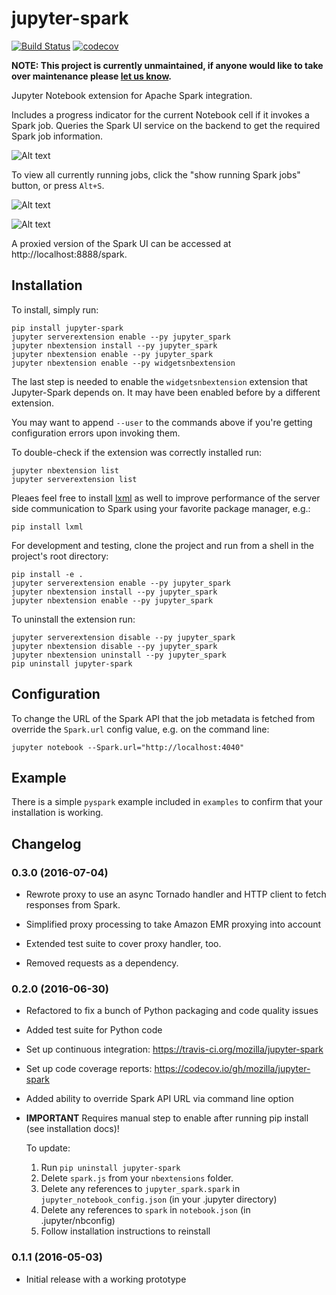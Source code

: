 # jupyter-spark

[![Build Status](https://travis-ci.org/mozilla/jupyter-spark.svg?branch=master)](https://travis-ci.org/mozilla/jupyter-spark)
[![codecov](https://codecov.io/gh/mozilla/jupyter-spark/branch/master/graph/badge.svg)](https://codecov.io/gh/mozilla/jupyter-spark)

**NOTE: This project is currently unmaintained, if anyone would like to take over maintenance please [let us know](https://github.com/mozilla/jupyter-spark/issues/55).**

Jupyter Notebook extension for Apache Spark integration.

Includes a progress indicator for the current Notebook cell if it invokes a
Spark job. Queries the Spark UI service on the backend to get the required
Spark job information.

![Alt text](/screenshots/ProgressBar.png?raw=true "Spark progress bar")

To view all currently running jobs, click the "show running Spark jobs"
button, or press ```Alt+S```.

![Alt text](/screenshots/SparkButton.png?raw=true "show running Spark jobs button")

![Alt text](/screenshots/Dialog.png?raw=true "Spark dialog")

A proxied version of the Spark UI can be accessed at
http://localhost:8888/spark.

## Installation

To install, simply run:

```
pip install jupyter-spark
jupyter serverextension enable --py jupyter_spark
jupyter nbextension install --py jupyter_spark
jupyter nbextension enable --py jupyter_spark
jupyter nbextension enable --py widgetsnbextension
```

The last step is needed to enable the `widgetsnbextension` extension that
Jupyter-Spark depends on. It may have been enabled before by a different
extension.

You may want to append ``--user`` to the commands above if you're getting
configuration errors upon invoking them.

To double-check if the extension was correctly installed run:

```
jupyter nbextension list
jupyter serverextension list
```

Pleaes feel free to install [lxml](http://lxml.de/) as well to improve
performance of the server side communication to Spark using your favorite
package manager, e.g.:

```
pip install lxml
```

For development and testing, clone the project and run from a shell in the
project's root directory:

```
pip install -e .
jupyter serverextension enable --py jupyter_spark
jupyter nbextension install --py jupyter_spark
jupyter nbextension enable --py jupyter_spark
```

To uninstall the extension run:

```
jupyter serverextension disable --py jupyter_spark
jupyter nbextension disable --py jupyter_spark
jupyter nbextension uninstall --py jupyter_spark
pip uninstall jupyter-spark
```

## Configuration

To change the URL of the Spark API that the job metadata is fetched from
override the `Spark.url` config value, e.g. on the command line:

```
jupyter notebook --Spark.url="http://localhost:4040"
```

## Example

There is a simple `pyspark` example included in `examples` to confirm that your
installation is working.

## Changelog

### 0.3.0 (2016-07-04)

- Rewrote proxy to use an async Tornado handler and HTTP client to fetch
  responses from Spark.

- Simplified proxy processing to take Amazon EMR proxying into account

- Extended test suite to cover proxy handler, too.

- Removed requests as a dependency.

### 0.2.0 (2016-06-30)

- Refactored to fix a bunch of Python packaging and code quality issues

- Added test suite for Python code

- Set up continuous integration: https://travis-ci.org/mozilla/jupyter-spark

- Set up code coverage reports: https://codecov.io/gh/mozilla/jupyter-spark

- Added ability to override Spark API URL via command line option

- **IMPORTANT** Requires manual step to enable after running pip install
  (see installation docs)!

  To update:

  1. Run `pip uninstall jupyter-spark`
  2. Delete `spark.js` from your `nbextensions` folder.
  3. Delete any references to `jupyter_spark.spark` in
     `jupyter_notebook_config.json` (in your .jupyter directory)
  4. Delete any references to `spark` in `notebook.json`
     (in .jupyter/nbconfig)
  5. Follow installation instructions to reinstall

### 0.1.1 (2016-05-03)

- Initial release with a working prototype

